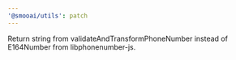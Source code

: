 ```yaml
---
'@smooai/utils': patch
---
```


Return string from validateAndTransformPhoneNumber instead of E164Number from libphonenumber-js.
